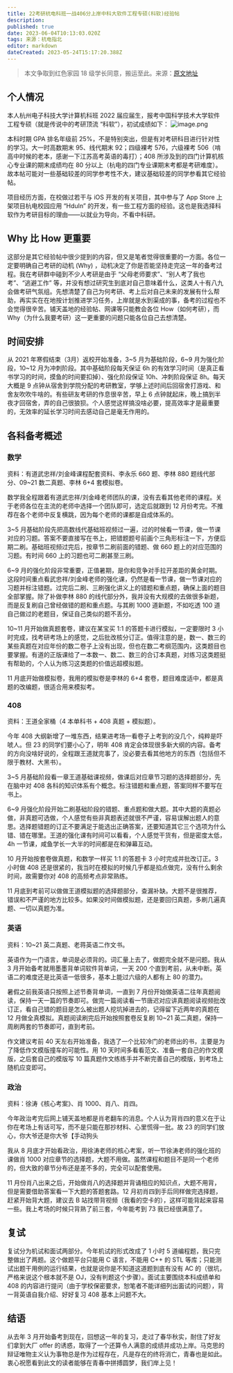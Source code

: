 ```yaml
---
title: 22考研杭电科班一战406分上岸中科大软件工程专硕(科软)经验帖
description: 
published: true
date: 2023-06-04T10:13:03.020Z
tags: 来源：杭电指北
editor: markdown
dateCreated: 2023-05-24T15:17:20.388Z
---
```


> 本文争取到红色家园 18 级学长同意，搬运至此。来源：[原文地址](https://louyu.cc/articles/others/2022/02/?p=2972/)

## 个人情况

本人杭州电子科技大学计算机科班 2022 届应届生，报考中国科学技术大学软件工程专硕（就是传说中的考研顶流 “科软”），初试成绩如下：
![image.png](https://cdn.nlark.com/yuque/0/2022/png/2596791/1648714251528-f1a4aee0-034f-4df4-97c0-d09f19b9aa82.png#clientId=ub8c40552-b694-4&from=paste&height=365&id=u86fa6cd7&originHeight=729&originWidth=1024&originalType=binary&ratio=1&rotation=0&showTitle=false&size=118517&status=done&style=none&taskId=ufe88cfb1-6aef-4aa2-a6a5-dba3abe3ba4&title=&width=512)

本科时期 GPA 排名年级前 25%，不是特别突出，但是有对考研科目进行针对性的学习。大一时高数期末 95、线代期末 92；四级裸考
576，六级裸考 506（啃高中时候的老本，感谢一下江苏高考英语的毒打）；408 所涉及到的四门计算机核心专业课的期末成绩均在 80
分以上（杭电的四门专业课期末考都是考研难度）。故本帖可能对一些基础较差的同学参考性不大，建议基础较差的同学参看其它经验帖。

项目经历方面，在校做过若干与 iOS 开发的有关项目，其中参与了 App Store 上架项目杭电校园应用 “HduIn”
的开发，有一些工程方面的经验。这也是我选择科软作为考研目标的理由——以就业为导向，不看中科研。

## Why 比 How 更重要

这部分是其它经验帖中很少提到的内容，但又是笔者觉得很重要的一方面。各位一定要明确自己考研的动机 (Why)
，动机决定了你是否能坚持走完这一年的备考过程。我在考研群中碰到不少人考研是由于 “父母老师要求”、“别人考了我也考”、“逃避工作”
等，并没有想过研究生到底对自己意味着什么，这类人十有八九会做考研气氛组。先想清楚了自己为何考研、考上后对自己未来的发展有什么帮助，再实实在在地按计划推进学习任务，上岸就是水到渠成的事，备考的过程也不会觉得很辛苦。铺天盖地的经验帖、网课等只能教会各位
How（如何考研），而 Why（为什么我要考研）这一更重要的问题只能各位自己去想清楚。

## 时间安排

从 2021 年寒假结束（3月）返校开始准备，3~5 月为基础阶段，6~9 月为强化阶段，10~12 月为冲刺阶段。其中基础阶段每天保证 6h
的有效学习时间（是真正看书学习的时间，摸鱼的时间要扣掉）、强化阶段保证 10h、冲刺阶段保证 8h。每天大概是 9
点钟从宿舍到学院分配的考研教室，学够上述时间后回宿舍打游戏、和舍友吹吹牛啥的。有些研友考研的作息很辛苦，早上 6
点钟就起床，晚上搞到半夜才回宿舍，弄的自己很狼狈。个人感觉这样搞没啥必要，提高效率才是最重要的，无效率的延长学习时间去感动自己是毫无作用的。

## 各科备考概述

### 数学

资料：有道武忠祥/刘金峰课程配套资料、李永乐 660 题、李林 880 题线代部分、09~21 数二真题、李林 6+4 套模拟卷。

数学我全程跟着有道武忠祥/刘金峰老师团队的课，没有去看其他老师的课程。关于老师各位在主流的老师中选择一个团队即可，选定后就跟到 12 月份考完。不推荐在各个老师中反复横跳，因为每个老师的课都是自成体系的。

3~5 月基础阶段先把高数线代基础班视频过一遍，过的时候看一节课，做一节课对应的习题。答案不要直接写在书上，把错题题号前画个三角形标注一下，方便后期二刷。基础班视频过完后，按章节二刷前面的错题、做 660 题上的对应范围的习题。有时间 660 上的习题也可二刷甚至三刷。

6~9 月的强化阶段非常重要，正值暑期，是你和竞争对手拉开差距的黄金时期。这段时间重点看武忠祥/刘金峰老师的强化课，仍然是看一节课，做一节课对应的习题并标注错题。过完后二刷、三刷强化讲义上的错题和重点题，确保上面的题目全部掌握。除了补做李林 880 的线代部分外，我并没有大规模的去做很多新题，而是反复刷自己曾经做错的题和重点题。与其刷 1000 道新题，不如吃透 100 道自己做过的老题目，保证自己类似的题不丢分。

10~11 月开始做真题套卷，建议在某宝买 1:1 的答题卡进行模拟，一定要限时 3 小时完成，找考研考场上的感觉，之后批改核分订正。值得注意的是，数一、数三的某些真题在对应年份的数二卷子上没有出现，但也在数二考纲范围内，这类题目也要掌握。有道的正版课给了一本数一、数二、数三的合订本真题，对练习这类题挺有帮助的，个人认为练习这类题的价值远超模拟题。

11 月底开始做模拟卷，我用的模拟卷是李林的 6+4 套卷，题目难度适中，都是真题的改编题，很适合用来模拟考。

### 408

资料：王道全家桶（4 本单科书 + 408 真题 + 模拟题）。

今年 408 大纲新增了一堆东西，结果进考场一看卷子上考到的没几个，纯粹是吓唬人。但 23 的同学们要小心了，明年 408 肯定会体现很多新大纲的内容。备考的方向没啥好说的，全程跟王道就完事了，没必要去看其他地方的东西（包括但不限于教材、大黑书）。

3~5 月基础阶段看一章王道基础课视频，做课后对应章节习题的选择题部分，先在脑中对 408 各科的知识体系有个概念。标注错题和重点题，答案同样不要写在书上。

6~9
月强化阶段开始二刷基础阶段的错题、重点题和做大题。其中大题的真题必做，非真题可选做，个人感觉有些非真题表述就很不严谨，容易误解出题人的意思。选择题错题的订正不要满足于能选出正确答案，还要知道其它三个选项为什么错、错在哪里。王道的强化课有时间可以看看，个人感觉干货有，但是密度太低，4h
一节课，咸鱼学长一大半的时间都是在和弹幕互动。

10 月开始按套卷做真题，和数学一样买 1:1 的答题卡 3 小时完成并批改订正。3 小时做 408 还是很紧的，我当时在模拟的时候几乎都是掐点做完，没有什么剩余时间，故需要你对 408 的高频考点非常熟练。

11 月底到考前可以做做王道模拟题的选择题部分，查漏补缺。大题不是很推荐，错误和不严谨的地方比较多。如果没时间做模拟题，还是要回归真题，多刷几遍真题、一切以真题为准。

### 英语

资料：10~21 英二真题、老蒋英语二作文书。

英语作为一门语言，单词是必须背的。词汇量上去了，做题完全就不是问题。我从 3 月开始备考就用墨墨背单词软件背单词，一天 200 个直到考前，从未中断。英语二的难度还是比英语一低很多，基本上能过六级的人都有上 80 的潜力。

暑假之前我英语只按照上述节奏背单词，一直到 7
月份开始做英语二往年真题阅读，保持一天一篇的节奏即可。做完一篇阅读看一节唐迟对应讲真题阅读视频批改订正，看自己错的题目是怎么被出题人挖坑掉进去的，记得留下近两年的真题在
12 月做全真模拟。真题阅读刷完后开始按照套卷反复刷 10~21 英二真题，保持一周刷两套的节奏即可，直到考前。

作文建议考前 40 天左右开始准备，我选了一个比较冷门的老师出的书，主要是为了降低作文模版撞车的可能性。用 10 天时间多看看范文、准备一套自己的作文模版，之后套自己的模版写 10 篇真题作文练练手并不断完善自己的模版，到考场上随机应变即可。

### 政治

资料：徐涛《核心考案》、肖 1000、肖八、肖四。

今年政治考完后网上铺天盖地都是肖老翻车的消息。个人认为背肖四的意义在于让你在考场上有话可写，而不是只能在那抄材料、心里慌得一批。故
23 的同学们放心，你大爷还是你大爷【手动狗头

我从 8 月底才开始看政治，用徐涛老师的核心考案，听一节徐涛老师的强化班的课做肖 1000
对应章节的选择题，大题不用做。虽然课程和题目不是同一个老师的，但大致的章节分布还是差不多的，完全可以配套使用。

11 月份肖八出来之后，开始做肖八的选择题并背诵相应的知识点，大题不用背，但是需要借助答案看一下大题的答题套路。12
月初肖四到手后同样做完选择题，赶紧开始背大题，建议去 B 站找带背视频（我看的空卡的），这样可能背起来容易一些。我上考场的时候只背熟了前三套，今年能考到
73 我已经很满意了。

## 复试

复试分为机试和面试两部分。今年机试的形式改成了 1 小时 5 道编程题，我只完整做出了两题。这个做题平台只能用 C 语言，不能用 C++
的 STL 等库；只能测试出题干用例的运行结果，也就是说你是不知道这道题到底有没有 AC 的（很坑，严格来说这个根本就不是
OJ，没有判题这个步骤）。面试主要围绕本科成绩单和 408 的内容进行提问（由于学校保密要求，恕笔者不能详细列出面试的问题），背一背英语自我介绍、好好复习
408 基本上问题不大。

## 结语

从去年 3 月开始备考到现在，回想这一年的复习，走过了春华秋实，耐住了好友们拿到大厂 offer
的诱惑，取得了一个还算令人满意的成绩并成功上岸。马克思的辩证唯物主义认为事物总是作为过程存在，凡是存在的终将消亡，青春也是如此。衷心祝愿看到此文的读者能够在青春中拼搏圆梦，我们岸上见！
